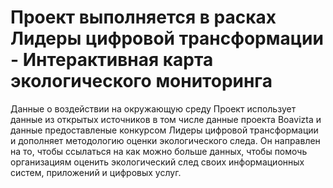 # Проект выполняется в расках Лидеры цифровой трансформации - Интерактивная карта экологического мониторинга 

Данные о воздействии на окружающую среду
Проект использует данные из открытых источников в том числе данные проекта Boavizta и данные предоставленые конкурсом Лидеры цифровой трансформации  и дополняет методологию оценки экологического следа. Он направлен на то, чтобы ссылаться на как можно больше данных, чтобы помочь организациям оценить экологический след своих информационных систем, приложений и цифровых услуг. 
